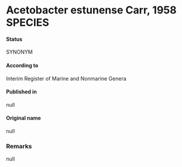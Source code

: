 # Acetobacter estunense Carr, 1958 SPECIES

#### Status
SYNONYM

#### According to
Interim Register of Marine and Nonmarine Genera

#### Published in
null

#### Original name
null

### Remarks
null